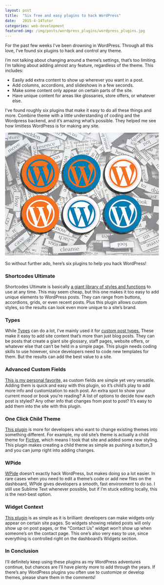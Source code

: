 ```yaml
---
layout: post
title:  "Six free and easy plugins to hack WordPress"
date:   2015-4-14Tutor
categories: web-development
featured-img: /img/posts/wordpress_plugins/wordpress_plugins.jpg
---
```


For the past few weeks I’ve been drowning in WordPress. Through all this love, I’ve found six plugins to hack and control any theme.


I’m not talking about changing around a theme’s settings, that’s too limiting. I’m talking about adding almost any feature, regardless of the theme. This includes:

* Easily add extra content to show up wherever you want in a post.
* Add columns, accordions, and slideshows in a few seconds.
* Make some content only appear on certain parts of the site.
* Have unique content for areas like glossaries, store offers, or whatever else.

I’ve found roughly six plugins that make it easy to do all these things and more. Combine theme with a little understanding of coding and the Wordpress backend, and it’s amazing what’s possible. They helped me see how limitless WordPress is for making any site.

!["Six plugins for hacking Wordpress"](/img/posts/wordpress_plugins/wordpress_plugins.jpg)

So without further ado, here’s six plugins to help you hack WordPress!

### Shortcodes Ultimate
Shortcodes Ultimate is basically <a href="https://www.google.com/url?sa=t&rct=j&q=&esrc=s&source=web&cd=1&ved=0CB8QFjAA&url=https%3A%2F%2Fwordpress.org%2Fplugins%2Fshortcodes-ultimate%2F&ei=jtUqVf_0IcaZsQTpl4CwBA&usg=AFQjCNEq2dgxW-wvNsvQ0w2fx0IailLfJg&sig2=H-q8Bc1ogU45gFm-U3l8bw&bvm=bv.90491159,d.cWc" target="_blank">a giant library of styles and functions</a> to use at any time. This may seem cheap, but this one makes it too easy to add unique elements to WordPress posts. They can range from buttons, accordions, grids, or even recent posts. Plus this plugin allows custom styles, so the results can look even more unique to a site’s brand.

### Types
While [Types](https://wordpress.org/plugins/types/) can do a lot, I’ve mainly used it for [custom post types.](http://www.wpbeginner.com/wp-tutorials/how-to-create-custom-post-types-in-wordpress/) These make it easy to add site content that’s more than just blog posts. They can be posts that create a giant site glossary, staff pages, website offers, or whatever else that can’t be held in a simple page. This plugin needs coding skills to use however, since developers need to code new templates for them. But the results can add the best value to a site.

### Advanced Custom Fields
[This is my personal favorite,](http://www.advancedcustomfields.com/) as custom fields are simple yet very versatile. Adding them is quick and easy with this plugin, so it’s child’s play to add more info and customization to each post. An extra spot to show your current mood or book you’re reading? A list of options to decide how each post is styled? Any other info that changes from post to post? It’s easy to add them into the site with this plugin.

### One Click Child Theme
[This plugin](https://wordpress.org/plugins/one-click-child-theme/) is more for developers who want to change existing themes into something different. For example, my old site’s theme is actually a child theme for [Fictive,](https://wordpress.org/themes/fictive/) which means I took that site and added some new styling. This plugin makes creating a child theme as simple as pushing a button,3 and you can jump right into adding changes.

### WPide
[WPide](https://wordpress.org/plugins/wpide/) doesn’t exactly hack WordPress, but makes doing so a lot easier. In rare cases when you need to edit a theme’s code or add new files on the dashboard, WPide gives developers a smooth, fast environment to do so. I still use Sublime Text whenever possible, but if I’m stuck editing locally, this is the next-best option.

### Widget Context
[This plugin](https://wordpress.org/plugins/widget-context/) is as simple as it is brilliant: developers can make widgets only appear on certain site pages. So widgets showing related posts will only show up on post pages, or the “Contact Us” widget won’t show up when someone’s on the contact page. This one’s also very easy to use, since everything is controlled right on the dashboard’s Widgets section.

### In Conclusion
I’ll definitely keep using these plugins as my WordPress adventures continue, but chances are I’ll have plenty more to add through the years. If there’s any WordPress plugins you often use to customize or develop themes, please share them in the comments!